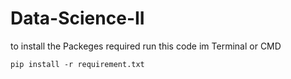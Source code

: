 # Data-Science-II

to install the Packeges required run this code im Terminal or CMD

```
pip install -r requirement.txt
```